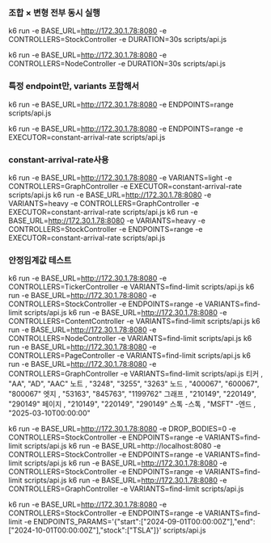 ### 조합 × 변형 전부 동시 실행

k6 run -e BASE_URL=http://172.30.1.78:8080 -e CONTROLLERS=StockController -e DURATION=30s scripts/api.js

k6 run -e BASE_URL=http://172.30.1.78:8080 -e CONTROLLERS=NodeController -e DURATION=30s scripts/api.js

### 특정 endpoint만, variants 포함해서

k6 run -e BASE_URL=http://172.30.1.78:8080 -e ENDPOINTS=range scripts/api.js

k6 run -e BASE_URL=http://172.30.1.78:8080 -e ENDPOINTS=range -e EXECUTOR=constant-arrival-rate scripts/api.js

### constant-arrival-rate사용

k6 run -e BASE_URL=http://172.30.1.78:8080 -e VARIANTS=light -e CONTROLLERS=GraphController -e EXECUTOR=constant-arrival-rate scripts/api.js
k6 run -e BASE_URL=http://172.30.1.78:8080 -e VARIANTS=heavy -e CONTROLLERS=GraphController -e EXECUTOR=constant-arrival-rate scripts/api.js
k6 run -e BASE_URL=http://172.30.1.78:8080 -e VARIANTS=heavy -e CONTROLLERS=StockController -e ENDPOINTS=range -e EXECUTOR=constant-arrival-rate scripts/api.js

### 안정임계값 테스트

k6 run -e BASE_URL=http://172.30.1.78:8080 -e CONTROLLERS=TickerController -e VARIANTS=find-limit scripts/api.js
k6 run -e BASE_URL=http://172.30.1.78:8080 -e CONTROLLERS=StockController -e ENDPOINTS=range -e VARIANTS=find-limit scripts/api.js
k6 run -e BASE_URL=http://172.30.1.78:8080 -e CONTROLLERS=ContentController -e VARIANTS=find-limit scripts/api.js
k6 run -e BASE_URL=http://172.30.1.78:8080 -e CONTROLLERS=NodeController -e VARIANTS=find-limit scripts/api.js
k6 run -e BASE_URL=http://172.30.1.78:8080 -e CONTROLLERS=PageController -e VARIANTS=find-limit scripts/api.js
k6 run -e BASE_URL=http://172.30.1.78:8080 -e CONTROLLERS=GraphController -e VARIANTS=find-limit scripts/api.js
티커
, "AA", "AD", "AAC"
노트
, "3248", "3255", "3263"
노드
, "400067", "600067", "800067"
엣지
, "53163", "845763", "1199762"
그래프
, "210149", "220149", "290149"
페이지
, "210149", "220149", "290149"
스톡 -스톡
, "MSFT" -엔드
, "2025-03-10T00:00:00"

k6 run -e BASE_URL=http://172.30.1.78:8080 -e DROP_BODIES=0 -e CONTROLLERS=StockController -e ENDPOINTS=range -e VARIANTS=find-limit scripts/api.js
k6 run -e BASE_URL=http://localhost:8080 -e CONTROLLERS=StockController -e ENDPOINTS=range -e VARIANTS=find-limit scripts/api.js
k6 run -e BASE_URL=http://172.30.1.78:8080 -e CONTROLLERS=StockController -e ENDPOINTS=range -e VARIANTS=find-limit scripts/api.js
k6 run -e BASE_URL=http://172.30.1.78:8080 -e CONTROLLERS=GraphController -e VARIANTS=find-limit scripts/api.js

k6 run -e BASE_URL=http://172.30.1.78:8080 -e CONTROLLERS=StockController -e ENDPOINTS=range -e VARIANTS=find-limit -e ENDPOINTS_PARAMS='{"start":["2024-09-01T00:00:00Z"],"end":["2024-10-01T00:00:00Z"],"stock":["TSLA"]}' scripts/api.js
